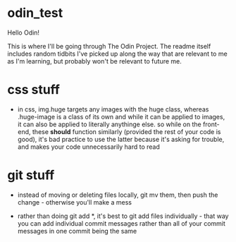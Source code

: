 # odin_test
Hello Odin!

This is where I'll be going through The Odin Project. The readme itself includes random tidbits I've picked up along the way that are relevant to me as I'm learning, but probably won't be relevant to future me.

# css stuff
* in css, img.huge targets any images with the huge class, whereas .huge-image is a class of its own and while it can be applied to images, it can also be applied to literally anythinge else. so while on the front-end, these **should** function similarly (provided the rest of your code is good), it's bad practice to use the latter because it's asking for trouble, and makes your code unnecessarily hard to read

# git stuff
* instead of moving or deleting files locally, git mv them, then push the change - otherwise you'll make a mess

* rather than doing git add \*, it's best to git add files individually - that way you can add individual commit messages rather than all of your commit messages in one commit being the same